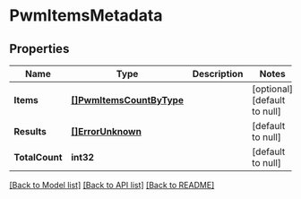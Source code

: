 # PwmItemsMetadata

## Properties
Name | Type | Description | Notes
------------ | ------------- | ------------- | -------------
**Items** | [**[]PwmItemsCountByType**](PwmItemsCountByType.md) |  | [optional] [default to null]
**Results** | [**[]ErrorUnknown**](.md) |  | [default to null]
**TotalCount** | **int32** |  | [default to null]

[[Back to Model list]](../README.md#documentation-for-models) [[Back to API list]](../README.md#documentation-for-api-endpoints) [[Back to README]](../README.md)


